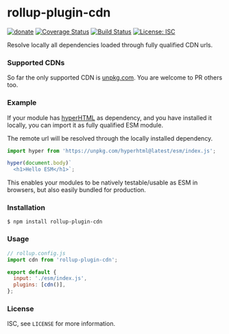 # rollup-plugin-cdn

[![donate](https://img.shields.io/badge/$-donate-ff69b4.svg?maxAge=2592000&style=flat)](https://github.com/WebReflection/donate)
[![Coverage Status](https://coveralls.io/repos/github/WebReflection/rollup-plugin-cdn/badge.svg?branch=master)](https://coveralls.io/github/WebReflection/rollup-plugin-cdn?branch=master)
[![Build Status](https://travis-ci.org/WebReflection/rollup-plugin-cdn.svg?branch=master)](https://travis-ci.org/WebReflection/rollup-plugin-cdn)
[![License: ISC](https://img.shields.io/badge/License-ISC-yellow.svg)](https://opensource.org/licenses/ISC)

Resolve locally all dependencies loaded through fully qualified CDN urls.


### Supported CDNs

So far the only supported CDN is [unpkg.com](https://unpkg.com/#/).
You are welcome to PR others too.


### Example

If your module has [hyperHTML](https://github.com/WebReflection/hyperHTML) as dependency,
and you have installed it locally,
you can import it as fully qualified ESM module.

The remote url will be resolved through the locally installed dependency.

```js
import hyper from 'https://unpkg.com/hyperhtml@latest/esm/index.js';

hyper(document.body)`
  <h1>Hello ESM</h1>`;
```

This enables your modules to be natively testable/usable as ESM in browsers, but also easily bundled for production.


### Installation
```
$ npm install rollup-plugin-cdn
```


### Usage
```javascript
// rollup.config.js
import cdn from 'rollup-plugin-cdn';

export default {
  input: './esm/index.js',
  plugins: [cdn()],
};
```


### License
ISC, see `LICENSE` for more information.
